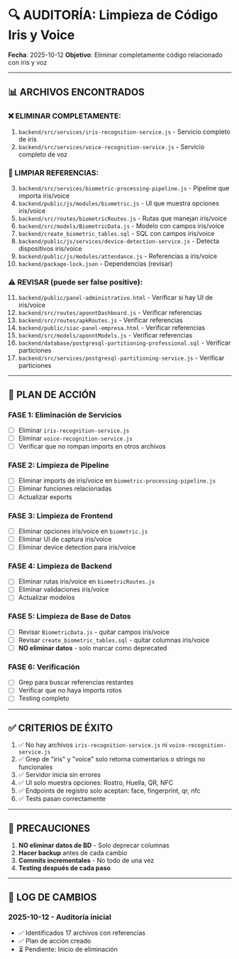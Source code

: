 # 🔍 AUDITORÍA: Limpieza de Código Iris y Voice

**Fecha**: 2025-10-12
**Objetivo**: Eliminar completamente código relacionado con iris y voz

---

## 📊 ARCHIVOS ENCONTRADOS

### ❌ ELIMINAR COMPLETAMENTE:
1. `backend/src/services/iris-recognition-service.js` - Servicio completo de iris
2. `backend/src/services/voice-recognition-service.js` - Servicio completo de voz

### 🧹 LIMPIAR REFERENCIAS:
3. `backend/src/services/biometric-processing-pipeline.js` - Pipeline que importa iris/voice
4. `backend/public/js/modules/biometric.js` - UI que muestra opciones iris/voice
5. `backend/src/routes/biometricRoutes.js` - Rutas que manejan iris/voice
6. `backend/src/models/BiometricData.js` - Modelo con campos iris/voice
7. `backend/create_biometric_tables.sql` - SQL con campos iris/voice
8. `backend/public/js/services/device-detection-service.js` - Detecta dispositivos iris/voice
9. `backend/public/js/modules/attendance.js` - Referencias a iris/voice
10. `backend/package-lock.json` - Dependencias (revisar)

### ⚠️ REVISAR (puede ser false positive):
11. `backend/public/panel-administrativo.html` - Verificar si hay UI de iris/voice
12. `backend/src/routes/aponntDashboard.js` - Verificar referencias
13. `backend/src/routes/apkRoutes.js` - Verificar referencias
14. `backend/public/siac-panel-empresa.html` - Verificar referencias
15. `backend/src/models/aponntModels.js` - Verificar referencias
16. `backend/database/postgresql-partitioning-professional.sql` - Verificar particiones
17. `backend/src/services/postgresql-partitioning-service.js` - Verificar particiones

---

## 🎯 PLAN DE ACCIÓN

### FASE 1: Eliminación de Servicios
- [ ] Eliminar `iris-recognition-service.js`
- [ ] Eliminar `voice-recognition-service.js`
- [ ] Verificar que no rompan imports en otros archivos

### FASE 2: Limpieza de Pipeline
- [ ] Eliminar imports de iris/voice en `biometric-processing-pipeline.js`
- [ ] Eliminar funciones relacionadas
- [ ] Actualizar exports

### FASE 3: Limpieza de Frontend
- [ ] Eliminar opciones iris/voice en `biometric.js`
- [ ] Eliminar UI de captura iris/voice
- [ ] Eliminar device detection para iris/voice

### FASE 4: Limpieza de Backend
- [ ] Eliminar rutas iris/voice en `biometricRoutes.js`
- [ ] Eliminar validaciones iris/voice
- [ ] Actualizar modelos

### FASE 5: Limpieza de Base de Datos
- [ ] Revisar `BiometricData.js` - quitar campos iris/voice
- [ ] Revisar `create_biometric_tables.sql` - quitar columnas iris/voice
- [ ] **NO eliminar datos** - solo marcar como deprecated

### FASE 6: Verificación
- [ ] Grep para buscar referencias restantes
- [ ] Verificar que no haya imports rotos
- [ ] Testing completo

---

## ✅ CRITERIOS DE ÉXITO

1. ✅ No hay archivos `iris-recognition-service.js` ni `voice-recognition-service.js`
2. ✅ Grep de "iris" y "voice" solo retorna comentarios o strings no funcionales
3. ✅ Servidor inicia sin errores
4. ✅ UI solo muestra opciones: Rostro, Huella, QR, NFC
5. ✅ Endpoints de registro solo aceptan: face, fingerprint, qr, nfc
6. ✅ Tests pasan correctamente

---

## 🚨 PRECAUCIONES

1. **NO eliminar datos de BD** - Solo deprecar columnas
2. **Hacer backup** antes de cada cambio
3. **Commits incrementales** - No todo de una vez
4. **Testing después de cada paso**

---

## 📝 LOG DE CAMBIOS

### 2025-10-12 - Auditoría inicial
- ✅ Identificados 17 archivos con referencias
- ✅ Plan de acción creado
- ⏳ Pendiente: Inicio de eliminación

